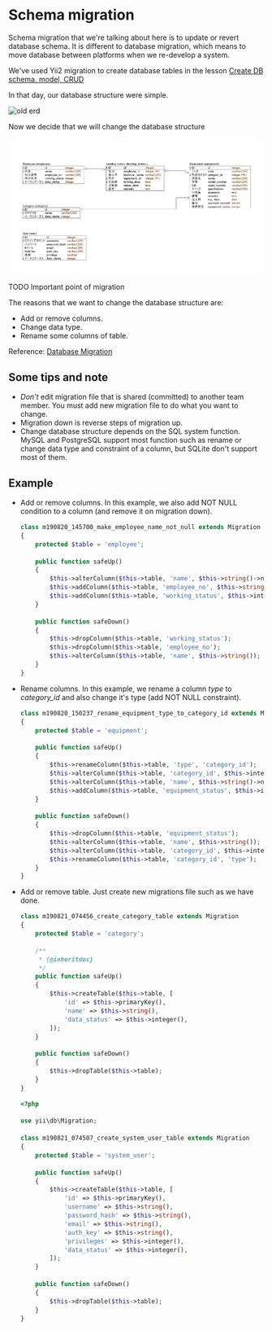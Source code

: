 # Schema migration

Schema migration that we're talking about here is to update or revert database schema.
It is different to database migration, which means to move database between platforms when we re-develop a system.

We've used Yii2 migration to create database tables in the lesson [Create DB schema, model, CRUD](../crud/README.md#create-tables-using-migration)

In that day, our database structure were simple.

![old erd](../crud/images/ERD.png)

Now we decide that we will change the database structure

![new erd](./images/ERD.png)

TODO Important point of migration

The reasons that we want to change the database structure are:
* Add or remove columns.
* Change data type.
* Rename some columns of table.

Reference: [Database Migration](https://www.yiiframework.com/doc/guide/2.0/en/db-migrations)

## Some tips and note
* *Don't* edit migration file that is shared (committed) to another team member. You must add new migration file to do what you want to change.
* Migration down is reverse steps of migration up.
* Change database structure depends on the SQL system function. MySQL and PostgreSQL support most function such as rename or change data type and constraint of a column, but SQLite don't support most of them.

## Example
* Add or remove columns. In this example, we also add NOT NULL condition to a column (and remove it on migration down).
  ```php
  class m190820_145700_make_employee_name_not_null extends Migration
  {
      protected $table = 'employee';

      public function safeUp()
      {
          $this->alterColumn($this->table, 'name', $this->string()->notNull());
          $this->addColumn($this->table, 'employee_no', $this->string());
          $this->addColumn($this->table, 'working_status', $this->integer());
      }

      public function safeDown()
      {
          $this->dropColumn($this->table, 'working_status');
          $this->dropColumn($this->table, 'employee_no');
          $this->alterColumn($this->table, 'name', $this->string());
      }
  }
  ```
* Rename columns. In this example, we rename a column *type* to *category_id* and also change it's type (add NOT NULL constraint).
  ```php
  class m190820_150237_rename_equipment_type_to_category_id extends Migration
  {
      protected $table = 'equipment';

      public function safeUp()
      {
          $this->renameColumn($this->table, 'type', 'category_id');
          $this->alterColumn($this->table, 'category_id', $this->integer()->notNull());
          $this->alterColumn($this->table, 'name', $this->string()->notNull());
          $this->addColumn($this->table, 'equipment_status', $this->integer());
      }

      public function safeDown()
      {
          $this->dropColumn($this->table, 'equipment_status');
          $this->alterColumn($this->table, 'name', $this->string());
          $this->alterColumn($this->table, 'category_id', $this->integer());
          $this->renameColumn($this->table, 'category_id', 'type');
      }
  }
  ```

* Add or remove table. Just create new migrations file such as we have done.
  ```php
  class m190821_074456_create_category_table extends Migration
  {
      protected $table = 'category';

      /**
       * {@inheritdoc}
       */
      public function safeUp()
      {
          $this->createTable($this->table, [
              'id' => $this->primaryKey(),
              'name' => $this->string(),
              'data_status' => $this->integer(),
          ]);
      }

      public function safeDown()
      {
          $this->dropTable($this->table);
      }
  }
  ```
  ```php
  <?php

  use yii\db\Migration;

  class m190821_074507_create_system_user_table extends Migration
  {
      protected $table = 'system_user';

      public function safeUp()
      {
          $this->createTable($this->table, [
              'id' => $this->primaryKey(),
              'username' => $this->string(),
              'password_hash' => $this->string(),
              'email' => $this->string(),
              'auth_key' => $this->string(),
              'privileges' => $this->integer(),
              'data_status' => $this->integer(),
          ]);
      }

      public function safeDown()
      {
          $this->dropTable($this->table);
      }
  }
  ```